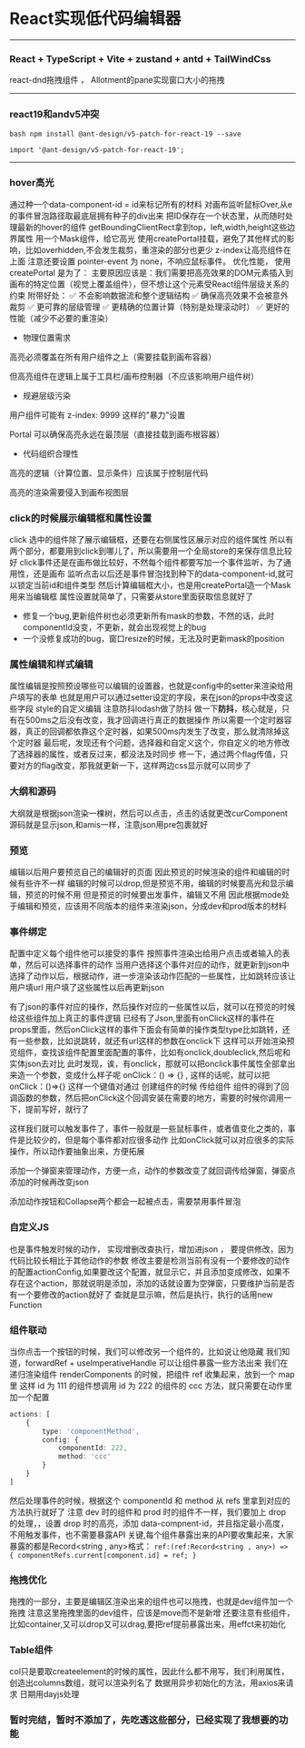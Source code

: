 # React实现低代码编辑器
---
### React + TypeScript + Vite + zustand + antd + TailWindCss
react-dnd拖拽组件 ， Allotment的pane实现窗口大小的拖拽

---

### react19和andv5冲突
`bash
npm install @ant-design/v5-patch-for-react-19 --save
`

`
import '@ant-design/v5-patch-for-react-19';
`

---

### hover高光
通过种一个data-component-id = id来标记所有的材料
对画布监听鼠标Over,从e的事件冒泡路径取最底层拥有种子的div出来
把ID保存在一个状态里，从而随时处理最新的hover的组件
getBoundingClientRect拿到top，left,width,height这些边界属性
用一个Mask组件，给它高光
使用createPortal挂载，避免了其他样式的影响，比如overhidden,不会发生裁剪，重渲染的部分也更少
z-index让高亮组件在上面
注意还要设置 pointer-event 为 none，不响应鼠标事件。
优化性能，
使用 createPortal 是为了：
主要原因应该是：我们需要把高亮效果的DOM元素插入到画布的特定位置（视觉上覆盖组件），但不想让这个元素受React组件层级关系的约束
附带好处：
✅ 不会影响数据流和整个逻辑结构
✅ 确保高亮效果不会被意外裁剪
✅ 更可靠的层级管理
✅ 更精确的位置计算（特别是处理滚动时）
✅ 更好的性能（减少不必要的重渲染）
- 物理位置需求

高亮必须覆盖在所有用户组件之上（需要挂载到画布容器）

但高亮组件在逻辑上属于工具栏/画布控制器（不应该影响用户组件树）

- 规避层级污染

用户组件可能有 z-index: 9999 这样的"暴力"设置

Portal 可以确保高亮永远在最顶层（直接挂载到画布根容器）

- 代码组织合理性

高亮的逻辑（计算位置、显示条件）应该属于控制层代码

高亮的渲染需要侵入到画布视图层

### click的时候展示编辑框和属性设置
click 选中的组件除了展示编辑框，还要在右侧属性区展示对应的组件属性
所以有两个部分，都要用到click到哪儿了，所以需要用一个全局store的来保存信息比较好
click事件还是在画布做比较好，不然每个组件都要写加一个事件监听，为了通用性，还是画布
监听点击以后还是事件冒泡找到种下的data-component-id,就可以锁定当前id和组件类型
然后计算编辑框大小，也是用createPortal造一个Mask用来当编辑框
属性设置就简单了，只需要从store里面获取信息就好了

- 修复一个bug,更新组件树也必须更新所有mask的参数，不然的话，此时componentId没变，不更新，就会出现视觉上的bug
- 一个没修复成功的bug，窗口resize的时候，无法及时更新mask的position

### 属性编辑和样式编辑
属性编辑是按照预设哪些可以编辑的设置器，也就是config中的setter来渲染给用户填写的表单
也就是用户可以通过setter设定的字段，来在json的props中改变这些字段
style的自定义编辑 注意防抖lodash做了防抖
做一下**防抖**，核心就是，只有在500ms之后没有改变，我才回调进行真正的数据操作
所以需要一个定时器容器，真正的回调都依靠这个定时器，如果500ms内发生了改变，那么就清除掉这个定时器
最后呢，发现还有个问题，选择器和自定义这个，你自定义的地方修改了选择器的属性，或者反过来，都没法及时同步
修一下，通过两个flag传值，只要对方的flag改变，那我就更新一下，这样两边css显示就可以同步了

### 大纲和源码
大纲就是根据json渲染一棵树，然后可以点击，点击的话就更改curComponent
源码就是显示json,和amis一样，注意json用pre包裹就好

### 预览
编辑以后用户要预览自己的编辑好的页面
因此预览的时候渲染的组件和编辑的时候有些许不一样
编辑的时候可以drop,但是预览不用，编辑的时候要高光和显示编辑，预览的时候不用
但是预览的时候要出发事件，编辑又不用
因此根据mode处于编辑和预览，应该用不同版本的组件来渲染json，分成dev和prod版本的材料

### 事件绑定
配置中定义每个组件他可以接受的事件
按照事件渲染出给用户点击或者输入的表单，然后可以选择事件的动作
当用户选择这个事件对应的动作，就更新到json中
选择了动作以后，根据动作，进一步渲染该动作匹配的一些属性，比如跳转应该让用户填url
用户填了这些属性以后再更新json

有了json的事件对应的操作，然后操作对应的一些属性以后，就可以在预览的时候给这些组件加上真正的事件逻辑
已经有了Json,里面有onClick这样的事件在props里面，然后onClick这样的事件下面会有简单的操作类型type比如跳转，还有一些参数，比如说跳转，就还有url这样的参数在onclick下
这样可以开始渲染预览组件，查找该组件配置里面配置的事件，比如有onclick,doubleclick,然后呢和实体json去对比
此时发现，诶，有onclick，那就可以把onclick事件属性全部拿出来造一个参数，变成什么样子呢
onClick：() => {} , 这样的话呢，就可以把onClick：()=>{} 这样一个键值对通过 创建组件的时候 传给组件
组件的得到了回调函数的参数，然后把onClick这个回调安装在需要的地方，需要的时候你调用一下，提前写好，就行了


这样我们就可以触发事件了，事件一般就是一些鼠标事件，或者值变化之类的，事件是比较少的，但是每个事件都对应很多动作
比如onClick就可以对应很多的实际操作，所以动作要抽象出来，方便拓展

添加一个弹窗来管理动作，方便一点，动作的参数改变了就回调传给弹窗，弹窗点添加的时候再改变json

添加动作按钮和Collapse两个都会一起被点击，需要禁用事件冒泡

### 自定义JS
也是事件触发时候的动作，
实现增删改查执行，增加进json ， 要提供修改，因为代码比较长相比于其他动作的参数
修改主要是检测当前有没有一个要修改的动作的配置actionConfig,如果要改这个配置，就显示它，并且添加变成修改，如果不存在这个action，那就说明是添加，添加的话就设置为空弹窗，只要维护当前是否有一个要修改的action就好了
查就是显示嘛，然后是执行，执行的话用new Function

### 组件联动
当你点击一个按钮的时候，我们可以修改另一个组件的，比如说让他隐藏
我们知道，forwardRef + useImperativeHandle 可以让组件暴露一些方法出来
我们在递归渲染组件 renderComponents 的时候，把组件 ref 收集起来，放到一个 map 里
这样 id 为 111 的组件想调用 id 为 222 的组件的 ccc 方法，就只需要在动作里加一个配置
```ts
actions: [
    {
        type: 'componentMethod',
        config: {
            componentId: 222,
            method: 'ccc'
        }
    }
]
```
然后处理事件的时候，根据这个 componentId 和 method 从 refs 里拿到对应的方法执行就好了
注意
dev 时的组件和 prod 时的组件不一样，我们要加上 drop 的处理，，设置 drop 时的高亮，添加 data-compnent-id，并且指定最小高度，不用触发事件，也不需要暴露API
关键,每个组件暴露出来的API要收集起来，大家暴露的都是Record<string , any>格式：
`ref:(ref:Record<string , any>) => { componentRefs.current[component.id] = ref; }`

### 拖拽优化
拖拽的一部分，主要是编辑区渲染出来的组件也可以拖拽，也就是dev组件加一个拖拽
注意这里拖拽里面的dev组件，应该是move而不是新增
还要注意有些组件，比如container,又可以drop又可以drag,要把ref提前暴露出来，用effct来初始化

### Table组件
col只是要取createelement的时候的属性，因此什么都不用写，我们利用属性，创造出columns数组，就可以渲染列名了
数据用异步初始化的方法，用axios来请求
日期用dayjs处理

### 暂时完结，暂时不添加了，先吃透这些部分，已经实现了我想要的功能